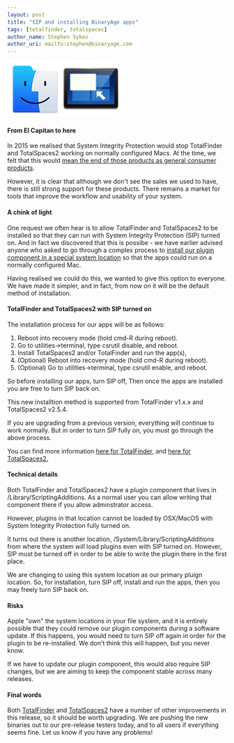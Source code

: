 ```yaml
---
layout: post
title: "SIP and installing BinaryAge apps"
tags: [totalfinder, totalspaces]
author_name: Stephen Sykes
author_uri: mailto:stephen@binaryage.com
---
```

<img src="/shared/img/icons/totalfinder-128.png" class="intro-icon"/><img src="/shared/img/icons/totalspaces2-128.png" class="intro-icon"/>

#### From El Capitan to here

In 2015 we realised that System Integrity Protection would stop TotalFinder and TotalSpaces2 working on normally configured Macs. At the time, we felt that this would [mean the end of those products as general consumer products](https://blog.binaryage.com/el-capitan-update/).

However, it is clear that although we don't see the sales we used to have, there is still strong support for these products. There remains a market for tools that improve the workflow and usability of your system.

#### A chink of light

One request we often hear is to allow TotalFinder and TotalSpaces2 to be installed so that they can run with System Integrity Protection (SIP) turned on. And in fact we discovered that this is possibe - we have earlier advised anyone who asked to go through a complex process to [install our plugin component in a special system location](https://totalfinder.binaryage.com/system-osax) so that the apps could run on a normally configured Mac.

Having realised we could do this, we wanted to give this option to everyone. We have made it simpler, and in fact, from now on it will be the default method of installation.

#### TotalFinder and TotalSpaces2 with SIP turned on

The installation process for our apps will be as follows:

1. Reboot into recovery mode (hold cmd-R during reboot).
2. Go to utilities->terminal, type csrutil disable, and reboot.
3. Install TotalSpaces2 and/or TotalFinder and run the app(s),
4. (Optional) Reboot into recovery mode (hold cmd-R during reboot).
5. (Optional) Go to utilities->terminal, type csrutil enable, and reboot.

So before installing our apps, turn SIP off, Then once the apps are installed you are free to turn SIP back on.

This new installtion method is supported from TotalFinder v1.x.x and TotalSpaces2 v2.5.4.

If you are upgrading from a previous version, everything will continue to work normally. But in order to turn SIP fully on, you must go through the above process.

You can find more information [here for TotalFinder](https://totalfinder.binaryage.com/sip), and [here for TotalSpaces2.](https://totalspaces.binaryage.com/sipsettings)

#### Technical details

Both TotalFinder and TotalSpaces2 have a plugin component that lives in /Library/ScriptingAdditions. As a normal user you can allow writing that component there if you allow adminstrator access.

However, plugins in that location cannot be loaded by OSX/MacOS with System Integrity Protection fully turned on.

It turns out there is another location, /System/Library/ScriptingAdditions from where the system *will* load plugins even with SIP turned on. However, SIP must be turned off in order to be able to write the plugin there in the first place.

We are changing to using this system location as our primary pluign location. So, for installation, turn SIP off, install and run the apps, then you may freely turn SIP back on.

#### Risks

Apple "own" the system locations in your file system, and it is entirely possible that they could remove our plugin components during a software update. If this happens, you would need to turn SIP off again in order for the plugin to be re-installed. We don't think this will happen, but you never know.

If we have to update our plugin component, this would also require SIP changes, but we are aiming to keep the component stable across many releases.

#### Final words

Both [TotalFinder](https://totalfinder.binaryage.com/beta-changes) and [TotalSpaces2](https://totalspaces.binaryage.com/changes-beta) have a number of other improvements in this release, so it should be worth upgrading. We are pushing the new binaries out to our pre-release testers today, and to all users if everything seems fine. Let us know if you have any problems!

[Discuss]: http://discuss.binaryage.com/
[TotalFinder]: http://totalfinder.binaryage.com
[TotalSpaces]: http://totalspaces.binaryage.com
